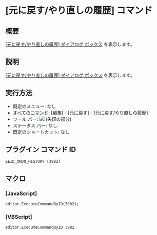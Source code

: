 # \[元に戻す/やり直しの履歴\] コマンド

## 概要

[\[元に戻す/やり直しの履歴\] ダイアログ ボックス](../../dlg/undo_history/index) を表示します。

## 説明

[\[元に戻す/やり直しの履歴\] ダイアログ ボックス](../../dlg/undo_history/index) を表示します。

## 実行方法

- 既定のメニュー: なし
- [すべてのコマンド](../../glossary/allcommands): \[編集\] \- \[元に戻す\] \- \[元に戻す/やり直しの履歴\]
- ツール バー: ![](../../images/editundo..png) (矢印の部分)
- ステータス バー: なし
- 既定のショートカット: なし

## プラグイン コマンド ID

```
EEID_UNDO_HISTORY (3982)
```

## マクロ

### \[JavaScript\]

```
editor.ExecuteCommandByID(3982);
```

### \[VBScript\]

```
editor.ExecuteCommandByID 3982
```

